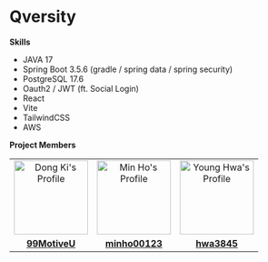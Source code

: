 # Qversity

**Skills**
  
* JAVA 17 
* Spring Boot 3.5.6 (gradle / spring data / spring security)
* PostgreSQL 17.6
* Oauth2 / JWT (ft. Social Login)
* React
* Vite
* TailwindCSS
* AWS

**Project Members**
<table>
	<tr>
		<td align="center"><a href="https://github.com/99MotiveU" /><img src="https://avatars.githubusercontent.com/99MotiveU" width="130px;" alt="Dong Ki's Profile"/></td>
		<td align="center"><a href="https://github.com/minho00123" /><img src="https://avatars.githubusercontent.com/minho00123" width="130px;" alt="Min Ho's Profile"/></td>
    <td align="center"><a href="https://github.com/hwa3845" /><img src="https://avatars.githubusercontent.com/hwa3845" width="130px;" alt="Young Hwa's Profile"/></td>
	</tr>
	<tr>
    <td align="center"><a href="https://github.com/99MotiveU" /><b>99MotiveU</b></td>
		<td align="center"><a href="https://github.com/minho00123" /><b>minho00123</b></td>
		<td align="center"><a href="https://github.com/hwa3845" /><b>hwa3845</b></td>
	</tr>
</table>
